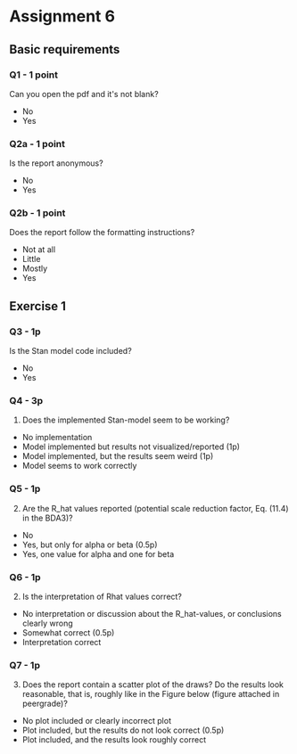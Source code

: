 # Assignment 6

## Basic requirements

### Q1 - 1 point
Can you open the pdf and it's not blank?

- No
- Yes

### Q2a - 1 point

Is the report anonymous?

- No
- Yes

### Q2b - 1 point
Does the report follow the formatting instructions?

- Not at all
- Little
- Mostly
- Yes

## Exercise 1

### Q3 - 1p

Is the Stan model code included?

- No
- Yes

### Q4 - 3p

1. Does the implemented Stan-model seem to be working?

- No implementation
- Model implemented but results not visualized/reported (1p)
- Model implemented, but the results seem weird (1p)
- Model seems to work correctly

### Q5 - 1p

2. Are the R_hat values reported (potential scale reduction factor, Eq. (11.4) in the BDA3)?

- No
- Yes, but only for alpha or beta (0.5p)
- Yes, one value for alpha and one for beta

### Q6 - 1p

2. Is the interpretation of Rhat values correct?

- No interpretation or discussion about the R_hat-values, or conclusions clearly wrong
- Somewhat correct (0.5p)
- Interpretation correct

### Q7 - 1p

3. Does the report contain a scatter plot of the draws? Do the results look reasonable, that is, roughly like in the Figure below (figure attached in peergrade)?

- No plot included or clearly incorrect plot
- Plot included, but the results do not look correct (0.5p)
- Plot included, and the results look roughly correct

